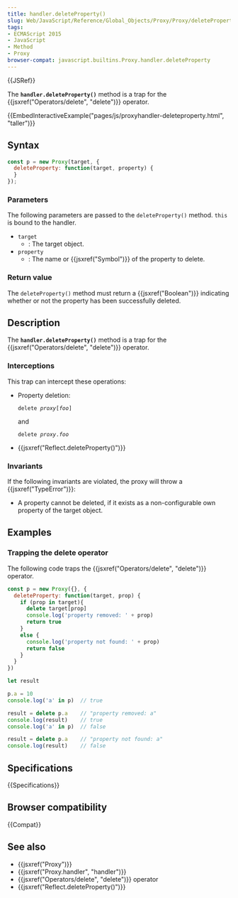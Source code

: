 ```yaml
---
title: handler.deleteProperty()
slug: Web/JavaScript/Reference/Global_Objects/Proxy/Proxy/deleteProperty
tags:
- ECMAScript 2015
- JavaScript
- Method
- Proxy
browser-compat: javascript.builtins.Proxy.handler.deleteProperty
---
```

{{JSRef}}

The **`handler.deleteProperty()`** method is a trap for the
{{jsxref("Operators/delete", "delete")}} operator.

{{EmbedInteractiveExample("pages/js/proxyhandler-deleteproperty.html", "taller")}}

## Syntax

```js
const p = new Proxy(target, {
  deleteProperty: function(target, property) {
  }
});
```

### Parameters

The following parameters are passed to the `deleteProperty()` method. `this` is
bound to the handler.

*   `target`
    *   : The target object.
*   `property`
    *   : The name or {{jsxref("Symbol")}} of the property to delete.

### Return value

The `deleteProperty()` method must return a {{jsxref("Boolean")}}
indicating whether or not the property has been successfully deleted.

## Description

The **`handler.deleteProperty()`** method is a trap for the
{{jsxref("Operators/delete", "delete")}} operator.

### Interceptions

This trap can intercept these operations:

*   Property deletion:

    <code>delete <var>proxy</var>\[<var>foo</var>]</code>

    and

    <code>delete <var>proxy</var>.<var>foo</var></code>

*   {{jsxref("Reflect.deleteProperty()")}}

### Invariants

If the following invariants are violated, the proxy will throw a
{{jsxref("TypeError")}}:

*   A property cannot be deleted, if it exists as a non-configurable own property
    of the target object.

## Examples

### Trapping the delete operator

The following code traps the
{{jsxref("Operators/delete", "delete")}} operator.

```js
const p = new Proxy({}, {
  deleteProperty: function(target, prop) {
    if (prop in target){
      delete target[prop]
      console.log('property removed: ' + prop)
      return true
    }
    else {
      console.log('property not found: ' + prop)
      return false
    }
  }
})

let result

p.a = 10
console.log('a' in p)  // true

result = delete p.a    // "property removed: a"
console.log(result)    // true
console.log('a' in p)  // false

result = delete p.a    // "property not found: a"
console.log(result)    // false
```

## Specifications

{{Specifications}}

## Browser compatibility

{{Compat}}

## See also

*   {{jsxref("Proxy")}}
*   {{jsxref("Proxy.handler", "handler")}}
*   {{jsxref("Operators/delete", "delete")}} operator
*   {{jsxref("Reflect.deleteProperty()")}}
